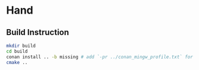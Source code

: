 # Hand

## Build Instruction

```sh
mkdir build
cd build
conan install .. -b missing # add `-pr ../conan_mingw_profile.txt` for MinGW Building
cmake ..
```

